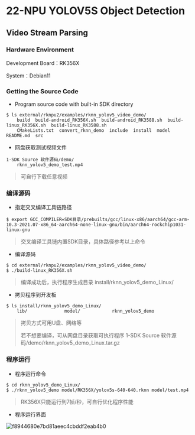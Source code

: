 # 22-NPU YOLOV5S Object Detection





## Video Stream Parsing

### Hardware Environment

Development Board：RK356X

System：Debian11



### Getting the Source Code

* Program source code with built-in SDK directory

```
$ ls external/rknpu2/examples/rknn_yolov5_video_demo/
	build  build-android_RK356X.sh  build-android_RK3588.sh  build-linux_RK356X.sh  build-linux_RK3588.sh  
	CMakeLists.txt  convert_rknn_demo  include  install  model  README.md  src
```



* 网盘获取测试视频文件

```
1-SDK Source 软件源码/demo/
	rknn_yolov5_demo_test.mp4
```

> 可自行下载任意视频



### 编译源码

* 指定交叉编译工具链路径

```
$ export GCC_COMPILER=SDK目录/prebuilts/gcc/linux-x86/aarch64/gcc-arm-10.3-2021.07-x86_64-aarch64-none-linux-gnu/bin/aarch64-rockchip1031-linux-gnu
```

> 交叉编译工具链内置SDK目录，具体路径参考以上命令



* 编译源码

```
$ cd external/rknpu2/examples/rknn_yolov5_video_demo/
$ ./build-linux_RK356X.sh
```

> 编译成功后，执行程序生成目录 install/rknn_yolov5_demo_Linux/



* 拷贝程序到开发板

```
$ ls install/rknn_yolov5_demo_Linux/
	lib/              model/            rknn_yolov5_demo
```

> 拷贝方式可用U盘、网络等
>
> 若不想要编译，可从网盘目录获取可执行程序 1-SDK Source 软件源码/demo/rknn_yolov5_demo_Linux.tar.gz



### 程序运行

* 程序运行命令

```
$ cd rknn_yolov5_demo_Linux/
$ ./rknn_yolov5_demo model/RK356X/yolov5s-640-640.rknn model/test.mp4
```

> RK356X只能运行到7帧/秒，可自行优化程序性能



* 程序运行界面

![f8944680e7bd81aeec4cbddf2eab4b0](http://tanzhtanzh.oss-cn-shenzhen.aliyuncs.com/img/f8944680e7bd81aeec4cbddf2eab4b0.jpg)
